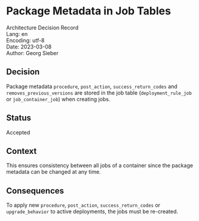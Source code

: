 # Package Metadata in Job Tables
Architecture Decision Record  
Lang: en  
Encoding: utf-8  
Date: 2023-03-08  
Author: Georg Sieber

## Decision
Package metadata `procedure`, `post_action`, `success_return_codes` and `removes_previous_versions` are stored in the job table (`deployment_rule_job` or `job_container_job`) when creating jobs.

## Status
Accepted

## Context
This ensures consistency between all jobs of a container since the package metadata can be changed at any time.

## Consequences
To apply new `procedure`, `post_action`, `success_return_codes` or `upgrade_behavior` to active deployments, the jobs must be re-created.
